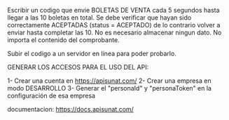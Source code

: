 Escribir un codigo que envie BOLETAS DE VENTA cada 5 segundos hasta llegar a las 10 boletas en total.
Se debe verificar que hayan sido correctamente ACEPTADAS (status = ACEPTADO) de lo contrario volver a enviar hasta completar las 10.
No es necesario almacenar ningun dato. No importa el contenido del comprobante.

Subir el codigo a un servidor en línea para poder probarlo.

GENERAR LOS ACCESOS PARA EL USO DEL API:

1- Crear una cuenta en https://apisunat.com/
2- Crear una empresa en modo DESARROLLO
3- Generar el "personaId" y "personaToken" en la configuración de esa empresa

documentacion: https://docs.apisunat.com/